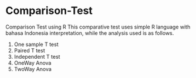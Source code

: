 # Comparison-Test
Comparison Test using R
This comparative test uses simple R language with bahasa Indonesia interpretation, while the analysis used is as follows.
1. One sample T test
2. Paired T test
3. Independent T test
4. OneWay Anova
5. TwoWay Anova
